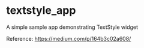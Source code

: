 # textstyle_app

A simple sample app demonstrating TextStyle widget

Reference:
https://medium.com/p/164b3c02a608/